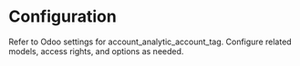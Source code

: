 # Configuration

Refer to Odoo settings for account_analytic_account_tag. Configure related models, access rights, and options as needed.
